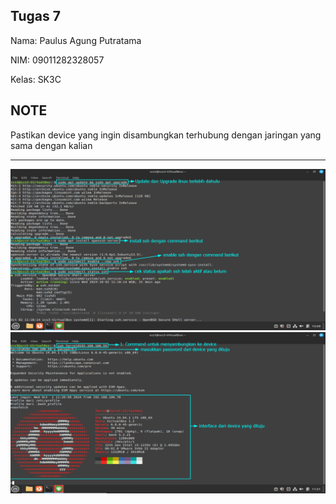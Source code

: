 ## Tugas 7

Nama: Paulus Agung Putratama

NIM: 09011282328057

Kelas: SK3C

## NOTE

Pastikan device yang ingin disambungkan terhubung dengan jaringan yang sama dengan kalian

-------------

  <div>
  <img src="./Tugas7PNG/2.png"/>
  <div>
  <div>
  <img src="./Tugas7PNG/tugas71.png"/>
  <div>
